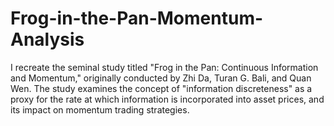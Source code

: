 # Frog-in-the-Pan-Momentum-Analysis
I recreate the seminal study titled "Frog in the Pan: Continuous Information and Momentum," originally conducted by Zhi Da, Turan G. Bali, and Quan Wen. The study examines the concept of "information discreteness" as a proxy for the rate at which information is incorporated into asset prices, and its impact on momentum trading strategies.
